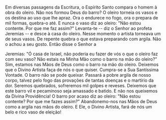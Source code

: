 
Em diversas passagens da Escritura, o Espírito Santo compara o homem à obra do oleiro. Não nos formou Deus do barro? O oleiro torneia os vasos e os destina ao uso que lhe apraz. Ora o endurece no fogo, ora o prepara de mil formas, quebra-o até. E nunca o vaso diz ao oleiro: "Não estou contente. Por que me faz assim?" Levanta-te -- diz o Senhor ao profeta Jeremias -- e desce à casa do oleiro. Nesse momento o artista torneava um de seus vasos. De repente quebra o que estava preparando com argila. Não o achou a seu gosto. Então disse o Senhor a

Jeremias: "Ó casa de Israel, não poderia eu fazer de vós o que o oleiro faz com seu vaso? Não estais na Minha Mão como o barro na mão do oleiro?" Sim, estamos nas Mãos de Deus como o barro na mão do oleiro. Deixemos que o Divino Artista faça de nós o que quiser. Cumpra-se a Sua Santíssima Vontade. O barro não se pode queixar. Passará a pobre argila de nosso corpo, talvez pelo fogo das provações de tantas doenças e o martírio da dor. Seremos quebrados, sofreremos mil golpes e reveses. Deixemos que este barro vil e pecaminoso seja amassado e batido. E não nos queixemos da Divina Providência! O barro por acaso diz ao oleiro: "Não estou contente? Por que me fazes assim?" Abandonemo-nos nas Mãos de Deus como a argila nas mãos do oleiro. E Ele, o Divino Artista, fará de nós um belo e rico vaso de eleição!

